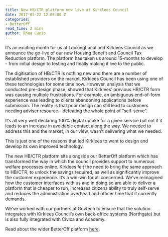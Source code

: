 ```yaml
---
title: New HB/CTR platform now live at Kirklees Council
date: 2017-03-22 12:05:00 Z
categories:
- BetterOff
read_time: 2 mins
author: Rhea Cunio
---
```


It’s an exciting month for us at LookingLocal and Kirklees Council as we announce the go-live of our new Housing Benefit and Council Tax Reduction platform.
The platform has taken us around 15-months to develop - from initial design to testing and finally making it live to the public.


The digitisation of HB/CTR is nothing new and there are a number of established providers on the market. Kirklees Council has been using one of these technologies for some time now. However, analysis that we conducted pre-design phase, showed that Kirklees’ previous HB/CTR form was causing multiple frustrations. For example, an ambiguous end-of-form experience was leading to clients abandoning applications before submission. The reality is that poor design can still lead to customers needing adviser resource - defeating the whole point of “self-serve”.

It’s all very well declaring 100% digital uptake for a given service but not if it leads to an increase in avoidable contact along the way. We needed to address this and the market, in our view, wasn’t delivering what we needed.


This is just one of the reasons that led Kirklees to want to design and develop its own improved technology.


The new HB/CTR platform sits alongside our BetterOff platform which has transformed the way in which the council provides support to numerous welfare processes online. Kirklees felt the need to bring the same approach to HB/CTR, to unlock the savings required, as well as significantly improve the customer experience. It’s a win-win for all concerned. We’ve reimagined how the customer interfaces with us and in doing so are able to deliver a platform that is cheaper to run, increases citizens ability to truly self-serve and reduces the administration overhead and officer time that it currently demands.


We’ve worked with our partners at Govtech to ensure that the solution integrates with Kirklees Council’s own back-office systems (Northgate) but is also fully integrated with Civica and Academy.


Read about the wider BetterOff platform [here](www.lookinglocal.gov.uk/solutions/betteroff/).
